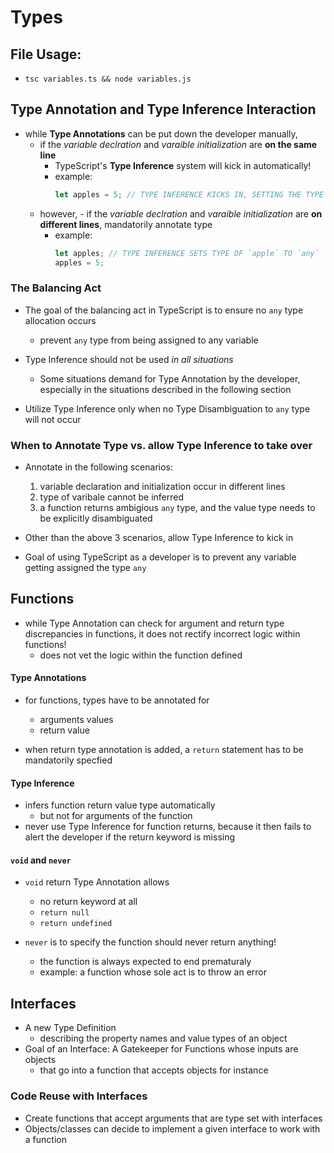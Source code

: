 # Types

## File Usage:

- `tsc variables.ts && node variables.js`

## Type Annotation and Type Inference Interaction

- while **Type Annotations** can be put down the developer manually,
  - if the _variable declration_ and _varaible initialization_ are **on the same line**
    - TypeScript's **Type Inference** system will kick in automatically!
    - example:
      ```js
      let apples = 5; // TYPE INFERENCE KICKS IN, SETTING THE TYPE OF `apples` TO `number`
      ```
  - however, - if the _variable declration_ and _varaible initialization_ are **on different lines**, mandatorily annotate type
    - example:
      ```js
      let apples; // TYPE INFERENCE SETS TYPE OF `apple` TO `any`
      apples = 5;
      ```

### The Balancing Act

- The goal of the balancing act in TypeScript is to ensure no `any` type allocation occurs

  - prevent `any` type from being assigned to any variable

- Type Inference should not be used _in all situations_

  - Some situations demand for Type Annotation by the developer, especially in the situations described in the following section

- Utilize Type Inference only when no Type Disambiguation to `any` type will not occur

### When to Annotate Type vs. allow Type Inference to take over

- Annotate in the following scenarios:

  1. variable declaration and initialization occur in different lines
  2. type of varibale cannot be inferred
  3. a function returns ambigious `any` type, and the value type needs to be explicitly disambiguated

- Other than the above 3 scenarios, allow Type Inference to kick in
- Goal of using TypeScript as a developer is to prevent any variable getting assigned the type `any`

## Functions

- while Type Annotation can check for argument and return type discrepancies in functions, it does not rectify incorrect logic within functions!
  - does not vet the logic within the function defined

#### Type Annotations

- for functions, types have to be annotated for

  - arguments values
  - return value

- when return type annotation is added, a `return` statement has to be mandatorily specfied

#### Type Inference

- infers function return value type automatically
  - but not for arguments of the function
- never use Type Inference for function returns, because it then fails to alert the developer if the return keyword is missing

#### `void` and `never`

- `void` return Type Annotation allows

  - no return keyword at all
  - `return null`
  - `return undefined`

- `never` is to specify the function should never return anything!
  - the function is always expected to end prematuraly
  - example: a function whose sole act is to throw an error

## Interfaces

- A new Type Definition
  - describing the property names and value types of an object
- Goal of an Interface: A Gatekeeper for Functions whose inputs are objects
  - that go into a function that accepts objects for instance

### Code Reuse with Interfaces

- Create functions that accept arguments that are type set with interfaces
- Objects/classes can decide to implement a given interface to work with a function

##
